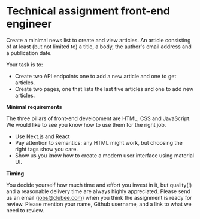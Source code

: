 # Technical assignment front-end engineer

Create a minimal news list to create and view articles. An article consisting of at least (but not limited to) a title,
a body, the author's email address and a publication date.

Your task is to:

* Create two API endpoints one to add a new article and one to get articles.
* Create two pages, one that lists the last five articles and one to add new articles.

**Minimal requirements**

The three pillars of front-end development are HTML, CSS and JavaScript. We would like to see you know how to use them
for the right job.

* Use Next.js and React
* Pay attention to semantics: any HTML might work, but choosing the right tags show you care.
* Show us you know how to create a modern user interface using material UI.

**Timing**

You decide yourself how much time and effort you invest in it, but quality(!) and a reasonable delivery time are always
highly appreciated. Please send us an email (jobs@clubee.com) when you think the assignment is ready for review. Please
mention your name, Github username, and a link to what we need to review.
